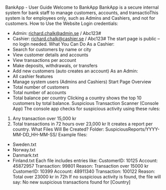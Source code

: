 BankApp - User Guide
Welcome to BankApp
BankApp is a secure internal system for bank staff to manage customers, accounts, and transactioThis system is for employees only, such as Admins and Cashiers, and not for customers.
How to Use the Website
Login credentials:
- Admin: richard.chalk@admin.se / Abc123#
- Cashier: richard.chalk@cashier.se / Abc123#
The start page is public – no login needed.
What You Can Do
As a Cashier:
- Search for customers by name or city
- View customer details and accounts
- View transactions per account
- Make deposits, withdrawals, or transfers
- Add new customers (auto creates an account)
As an Admin:
- All cashier features
- Manage system users (Admins and Cashiers)
Start Page Overview
- Total number of customers
- Total number of accounts
- Total balance per country
Clicking a country shows the top 10 customers by total balance.
Suspicious Transaction Scanner (Console App)
The console app checks for suspicious activity using these rules:
1. Any transaction over 15,000 kr
2. Total transactions in 72 hours over 23,000 kr
It creates a report per country.
What Files Will Be Created?
Folder: SuspiciousReports/YYYY-MM-DD_HH-MM-SS/
Example files:
- Sweden.txt
- Norway.txt
- Danmark.txt
- Finland.txt
Each file includes entries like:
CustomerID: 10125
Account: 45872957
Transaction: 99801
Reason: Transaction over 15000 kr
CustomerID: 10399
Account: 48911340
Transaction: 100122
Reason: Total over 23000 kr in 72h
If no suspicious activity is found, the file will say:
No new suspicious transactions found for [Country]

